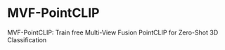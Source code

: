 # MVF-PointCLIP
MVF-PointCLIP: Train free Multi-View Fusion PointCLIP for Zero-Shot 3D Classification
